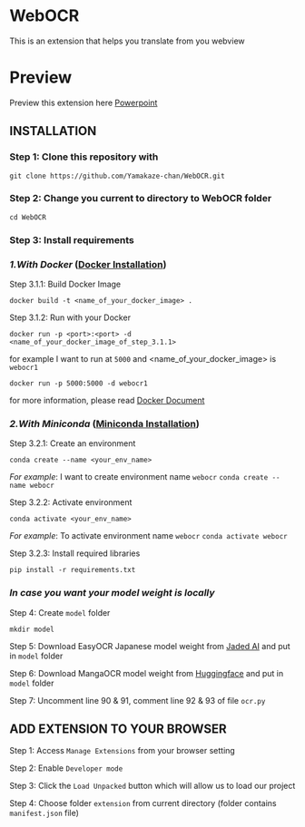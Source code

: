 # WebOCR

This is an extension that helps you translate from you webview

# Preview
Preview this extension here [Powerpoint](https://drive.google.com/file/d/13lAtVpY0Fzc_BHOnJboP6k3N_WD3JVRX/view?usp=sharing)

## INSTALLATION
### Step 1: Clone this repository with
```
git clone https://github.com/Yamakaze-chan/WebOCR.git
```

### Step 2: Change you current to directory to WebOCR folder
```
cd WebOCR
```
### Step 3: Install requirements
### _1.With Docker_ ([Docker Installation](https://www.simplilearn.com/tutorials/docker-tutorial/how-to-install-docker-on-ubuntu))
Step 3.1.1: Build Docker Image
```
docker build -t <name_of_your_docker_image> .
```
Step 3.1.2: Run with your Docker
```
docker run -p <port>:<port> -d <name_of_your_docker_image_of_step_3.1.1> 
```
for example I want to run at <port> `5000` and <name_of_your_docker_image> is `webocr1`
```
docker run -p 5000:5000 -d webocr1
```
for more information, please read [Docker Document](https://docs.docker.com/reference/)

### _2.With Miniconda_ ([Miniconda Installation](https://docs.anaconda.com/miniconda/))
Step 3.2.1: Create an environment
```
conda create --name <your_env_name>
```
_For example_: I want to create environment name `webocr`
`conda create --name webocr`

Step 3.2.2: Activate environment
```
conda activate <your_env_name>
```
_For example_: To activate environment name `webocr`
`conda activate webocr`

Step 3.2.3: Install required libraries
```
pip install -r requirements.txt
```

### *In case you want your model weight is locally*
Step 4: Create `model` folder
```
mkdir model
```
Step 5: Download EasyOCR Japanese model weight from [Jaded AI](https://www.jaided.ai/easyocr/modelhub/) and put in `model` folder

Step 6: Download MangaOCR model weight from [Huggingface](https://huggingface.co/kha-white/manga-ocr-base/tree/main) and put in `model` folder

Step 7: Uncomment line 90 & 91, comment line 92 & 93 of file `ocr.py`

## ADD EXTENSION TO YOUR BROWSER
Step 1: Access `Manage Extensions` from your browser setting

Step 2: Enable `Developer mode`

Step 3: Click the `Load Unpacked` button which will allow us to load our project

Step 4: Choose folder `extension` from current directory (folder contains `manifest.json` file)
